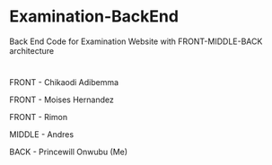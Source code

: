 # Examination-BackEnd
Back End Code for Examination Website with FRONT-MIDDLE-BACK architecture

# 

FRONT - Chikaodi Adibemma

FRONT - Moises Hernandez

FRONT - Rimon

MIDDLE - Andres

BACK - Princewill Onwubu (Me)
